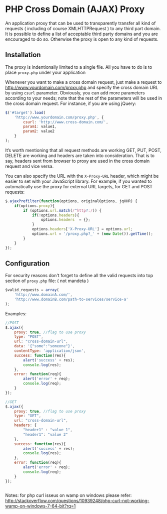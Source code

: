 PHP Cross Domain (AJAX) Proxy
==============

An application proxy that can be used to transparently transfer all kind of requests ( including of course XMLHTTPRequest ) to any third part domain. It is possible to define a list of acceptable third party domains and you are encouraged to do so. Otherwise the proxy is open to any kind of requests.

Installation
--------------

The proxy is indentionally limited to a single file. All you have to do is to place `proxy.php` under your application

Whenever you want to make a cross domain request, just make a request to http://www.yourdomain.com/proxy.php and specify the cross domain URL by using `csurl` parameter. Obviously, you can add more parameters according to your needs; note that the rest of the parameters will be used in the cross domain request. For instance, if you are using jQuery:

``` JAVASCRIPT
$('#target').load(
	'http://www.yourdomain.com/proxy.php', {
		csurl: 'http://www.cross-domain.com/',
		param1: value1, 
		param2: value2
	}
);
```

It’s worth mentioning that all request methods are working GET, PUT, POST, DELETE are working and headers are taken into consideration. That is to say, headers sent from browser to proxy are used in the cross domain request and vice versa.

You can also specify the URL with the `X-Proxy-URL` header, which might be easier to set with your JavaScript library. For example, if you wanted to automatically use the proxy for external URL targets, for GET and POST requests:

``` JAVASCRIPT
$.ajaxPrefilter(function(options, originalOptions, jqXHR) {
	if(options.proxy){
	    if (options.url.match(/^http?:/)) {
	    	if(!options.headers){
	    		options.headers  = {};
	    	}
	        options.headers['X-Proxy-URL'] = options.url;
	        options.url = '/proxy.php?_' + (new Date()).getTime();
	    }
	}
});
```

Configuration
--------------

For security reasons don't forget to define all the valid requests into top section of `proxy.php` file:
( not mandeta )
``` JAVASCRIPT
$valid_requests = array(
	'http://www.domainA.com/',
	'http://www.domainB.com/path-to-services/service-a'
);
```

Examples:

``` JAVASCRIPT
//POST
$.ajax({
	proxy: true, //flag to use proxy
	type: "POST",
	url: "cross-domain-url",
	data: '{"some":"someone"}',
	contentType: 'application/json',
	success: function(res){
		alert('success' + res);
		console.log(res);
	},
	error: function(req){
		alert('error' + req);
		console.log(req);
	}
});

//GET
$.ajax({
	proxy: true, //flag to use proxy
	type: "GET",
	url: "cross-domain-url",
	headers: {
		"header1" : "value 1",
		"header1": "value 2"
	},		
	success: function(res){
		alert('success' + res);
		console.log(res);
	},
	error: function(req){
		alert('error' + req);
		console.log(req);
	}
});
 
```
Notes:
for php curl isseus on wamp on windows please refer:
http://stackoverflow.com/questions/10939248/php-curl-not-working-wamp-on-windows-7-64-bit?rq=1
